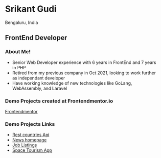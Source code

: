 # Srikant Gudi 
Bengaluru, India

## FrontEnd Developer

### About Me!
- Senior Web Developer experience with 6 years in FrontEnd and 7 years in PHP
- Retired from my previous company in Oct 2021, looking to work further as independant developer
- Have working knowledge of new technologies like GoLang, WebAssembly, and Laravel

### Demo Projects created at Frontendmentor.io

  [Frontendmentor](https://frontendmentor.io/profile/srikantgudi)

### Demo Projects Links
- [Rest countries Api](https://rest-countries-api-steel.vercel.app/)
- [News homepage](https://news-homepage-eta-seven.vercel.app/)
- [Job Listings](https://job-listings-pink.vercel.app/)
- [Space Tourism App](https://space-tourism-app-three.vercel.app/)
